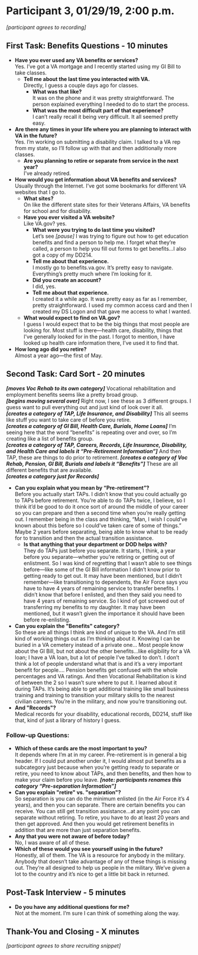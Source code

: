 # Participant 3, 01/29/19, 2:00 p.m.
*[participant agrees to recording]*
## First Task: Benefits Questions - 10 minutes
- **Have you ever used any VA benefits or services?** <br>
Yes. I’ve got a VA mortgage and I recently started using my GI Bill to take classes.
  - **Tell me about the last time you interacted with VA.** <br>
Directly, I guess a couple days ago for classes.
    -	**What was that like?** <br>
It was on the phone and it was pretty straightforward. The person explained everything I needed to do to start the process.
    - **What was the most difficult part of that experience?** <br>
I can’t really recall it being very difficult. It all seemed pretty easy.
- **Are there any times in your life where you are planning to interact with VA in the future?** <br>
Yes. I’m working on submitting a disability claim. I talked to a VA rep from my state, so I’ll follow up with that and then additionally more classes.
  - **Are you planning to retire or separate from service in the next year?** <br>
I’ve already retired.
- **How would you get information about VA benefits and services?** <br>
Usually through the Internet. I’ve got some bookmarks for different VA websites that I go to.
  -	**What sites?** <br>
On like the different state sites for their Veterans Affairs, VA benefits for school and for disability.
  - **Have you ever visited a VA website?** <br>
Like VA.gov? yes.
    - **What were you trying to do last time you visited?** <br>
Let’s see *[pause]* I was trying to figure out how to get education benefits and find a person to help me. I forget what they’re called, a person to help you fill out forms to get benefits…I also got a copy of my DD214.
    - **Tell me about that experience.** <br>
I mostly go to benefits.va.gov. It’s pretty easy to navigate. Everything’s pretty much where I’m looking for it.
    - **Did you create an account?** <br>
I did, yes.
    -	**Tell me about that experience.** <br>
I created it a while ago. It was pretty easy as far as I remember, pretty straightforward. I used my common access card and then I created my DS Logon and that gave me access to what I wanted.
  - **What would expect to find on VA.gov?** <br>
I guess I would expect that to be the big things that most people are looking for. Most stuff is there—health care, disability, things that I’ve generally looked for in the past. I forgot to mention, I have looked up health care information there, I’ve used it to find that.
-	**How long ago did you retire?** <br>
Almost a year ago—the first of May.
## Second Task: Card Sort - 20 minutes
***[moves Voc Rehab to its own category]*** Vocational rehabilitation and employment benefits seems like a pretty broad group. <br>
***[begins moving several over]*** Right now, I see these as 3 different groups. I guess want to pull everything out and just kind of look over it all.<br> 
***[creates a category of TAP, Life Insurance, and Disability]*** This all seems like stuff you want to take care of before you retire.<br>
***[creates a category of GI Bill, Health Care, Burials, Home Loans]*** I’m seeing here that the word “benefits” is repeating over and over, so I’m creating like a list of benefits group.<br>
***[creates a category of TAP, Careers, Records, Life Insurance, Disability, and Health Care and labels it “Pre-Retirement Information”]*** And then TAP, these are things to do prior to retirement. 
***[creates a category of Voc Rehab, Pension, GI Bill, Burials and labels it “Benefits”]*** These are all different benefits that are available.<br>
***[creates a category just for Records]***
-	**Can you explain what you mean by “Pre-retirement”?** <br>
Before you actually start TAPs. I didn’t know that you could actually go to TAPs before retirement. You’re able to do TAPs twice, I believe, so I think it’d be good to do it once sort of around the middle of your career so you can prepare and then a second time when you’re really getting out. I remember being in the class and thinking, “Man, I wish I could’ve known about this before so I could’ve taken care of some of things.” Maybe 2 years before separating, being able to know what to be ready for to transition and then the actual transition assistance.
    -	**Is that anything that your department or DOD helps with?** <br>
They do TAPs just before you separate. It starts, I think, a year before you separate—whether you’re retiring or getting out of enlistment. So I was kind of regretting that I wasn’t able to see things before—like some of the GI Bill information I didn’t know prior to getting ready to get out. It may have been mentioned, but I didn’t remember—like transitioning to dependents, the Air Force says you have to have 4 years of remaining service to transfer benefits. I didn’t know that before I enlisted, and then they said you need to have 4 years of remaining service. So I kind of got screwed out of transferring my benefits to my daughter. It may have been mentioned, but it wasn’t given the importance it should have been before re-enlisting.
-	**Can you explain the "Benefits" category?** <br>
So these are all things I think are kind of unique to the VA. And I’m still kind of working things out as I’m thinking about it. 
Knowing I can be buried in a VA cemetery instead of a private one…
Most people know about the GI Bill, but not about the other benefits…like eligibility for a VA loan; I have a VA loan, but a lot of people I’ve talked to don’t. I don’t think a lot of people understand what that is and it’s a very important benefit for people…. 
Pension benefits get confused with the whole percentages and VA ratings.
And then Vocational Rehabilitation is kind of between the 2 so  I wasn’t sure where to put it. I learned about it during TAPs. It’s being able to get additional training like small business training and training to transition your military skills to the nearest civilian careers. You’re in the military, and now you’re transitioning out.
-	**And "Records"?** <br>
Medical records for your disability, educational records, DD214, stuff like that, kind of just a library of history I guess.
### Follow-up Questions:
- **Which of these cards are the most important to you?** <br>
It depends where I’m at in my career.
Pre-retirement is in general a big header. If I could put another under it, I would almost put benefits as a subcategory just because when you’re getting ready to separate or retire, you need to know about TAPs, and then benefits, and then how to make your claim before you leave.
***[note: participants renames this category “Pre-separation Information”]***
- **Can you explain "retire" vs. "separation"?** <br>
So separation is you can do the minimum enlisted (in the Air Force it’s 4 years), and then you can separate. There are certain benefits you can receive. You can still get transition assistance…at any point you can separate without retiring.
To retire, you have to do at least 20 years and then get approved. And then you would get retirement benefits in addition that are more than just separation benefits.
- **Any that you were not aware of before today?** <br>
No, I was aware of all of these.
- **Which of these would you see yourself using in the future?** <br>
Honestly, all of them. The VA is a resource for anybody in the military. Anybody that doesn’t take advantage of any of these things is missing out. They’re all designed to help us people in the military. We’ve given a lot to the country and it’s nice to get a little bit back in returned.

## Post-Task Interview - 5 minutes
- **Do you have any additional questions for me?** <br>
Not at the moment. I’m sure I can think of something along the way.
## Thank-You and Closing - X minutes
*[participant agrees to share recruiting snippet]*
